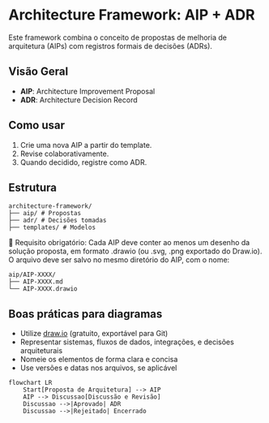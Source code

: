 # Architecture Framework: AIP + ADR

Este framework combina o conceito de propostas de melhoria de arquitetura (AIPs) com registros formais de decisões (ADRs).

## Visão Geral

- **AIP**: Architecture Improvement Proposal
- **ADR**: Architecture Decision Record

## Como usar

1. Crie uma nova AIP a partir do template.
2. Revise colaborativamente.
3. Quando decidido, registre como ADR.

## Estrutura

~~~
architecture-framework/
├── aip/ # Propostas
├── adr/ # Decisões tomadas
├── templates/ # Modelos
~~~

🔶 Requisito obrigatório:
Cada AIP deve conter ao menos um desenho da solução proposta, em formato .drawio (ou .svg, .png exportado do Draw.io).
O arquivo deve ser salvo no mesmo diretório do AIP, com o nome:

~~~
aip/AIP-XXXX/
├── AIP-XXXX.md
└── AIP-XXXX.drawio
~~~

## Boas práticas para diagramas

- Utilize [draw.io](https://draw.io/) (gratuito, exportável para Git)
- Representar sistemas, fluxos de dados, integrações, e decisões arquiteturais
- Nomeie os elementos de forma clara e concisa
- Use versões e datas nos arquivos, se aplicável

```mermaid
flowchart LR
    Start[Proposta de Arquitetura] --> AIP
    AIP --> Discussao[Discussão e Revisão]
    Discussao -->|Aprovado| ADR
    Discussao -->|Rejeitado| Encerrado
```
